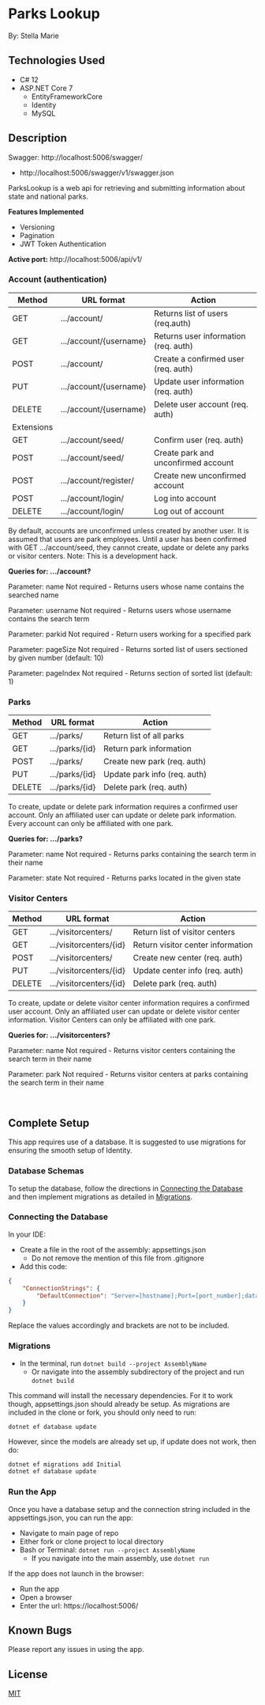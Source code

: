 # Parks Lookup

By: Stella Marie

## Technologies Used
- C# 12
- ASP.NET Core 7
  - EntityFrameworkCore
  - Identity
  - MySQL


## Description

Swagger: http://localhost:5006/swagger/
+ http://localhost:5006/swagger/v1/swagger.json

ParksLookup is a web api for retrieving and submitting information about state and national parks.

**Features Implemented**
- Versioning
- Pagination
- JWT Token Authentication

**Active port:** http://localhost:5006/api/v1/

### Account (authentication)
| Method    | URL format                | Action                                |
| --------- | ------------------------- | ------------------------------------- |
| GET       | .../account/              | Returns list of users (req.auth)      |
| GET       | .../account/{username}    | Returns user information (req. auth)  |
| POST      | .../account/              | Create a confirmed user (req. auth)   |
| PUT       | .../account/{username}    | Update user information (req. auth)   |
| DELETE    | .../account/{username}    | Delete user account (req. auth)       |
| Extensions                                                                    |
| GET       | .../account/seed/         | Confirm user (req. auth)              |
| POST      | .../account/seed/         | Create park and unconfirmed account   |
| POST      | .../account/register/     | Create new unconfirmed account        |
| POST      | .../account/login/        | Log into account                      |
| DELETE    | .../account/login/        | Log out of account                    |

By default, accounts are unconfirmed unless created by another user. It is assumed that users are park employees. Until a user has been confirmed with GET .../account/seed, they cannot create, update or delete any parks or visitor centers. Note: This is a development hack.

**Queries for: .../account?**

Parameter: name
Not required - Returns users whose name contains the searched name

Parameter: username
Not required - Returns users whose username contains the search term

Parameter: parkid
Not required - Return users working for a specified park

Parameter: pageSize
Not required - Returns sorted list of users sectioned by given number (default: 10)

Parameter: pageIndex
Not required - Returns section of sorted list (default: 1)

### Parks
| Method    | URL format        | Action                        |
| --------- | ----------------- | ----------------------------- |
| GET       | .../parks/        | Return list of all parks      |
| GET       | .../parks/{id}    | Return park information       |
| POST      | .../parks/        | Create new park (req. auth)   |
| PUT       | .../parks/{id}    | Update park info (req. auth)  |
| DELETE    | .../parks/{id}    | Delete park (req. auth)       |

To create, update or delete park information requires a confirmed user account. Only an affiliated user can update or delete park information. Every account can only be affiliated with one park.

**Queries for: .../parks?**

Parameter: name
Not required - Returns parks containing the search term in their name

Parameter: state
Not required - Returns parks located in the given state

### Visitor Centers
| Method    | URL format                | Action                            |
| --------- | ------------------------- | --------------------------------- |
| GET       | .../visitorcenters/       | Return list of visitor centers    |
| GET       | .../visitorcenters/{id}   | Return visitor center information |
| POST      | .../visitorcenters/       | Create new center (req. auth)     |
| PUT       | .../visitorcenters/{id}   | Update center info (req. auth)    |
| DELETE    | .../visitorcenters/{id}   | Delete park (req. auth)           |

To create, update or delete visitor center information requires a confirmed user account. Only an affiliated user can update or delete visitor center information. Visitor Centers can only be affiliated with one park.

**Queries for: .../visitorcenters?**

Parameter: name
Not required - Returns visitor centers containing the search term in their name

Parameter: park
Not required - Returns visitor centers at parks containing the search term in their name

<br>

## Complete Setup

This app requires use of a database. It is suggested to use migrations for ensuring the smooth setup of Identity.

### Database Schemas

To setup the database, follow the directions in [Connecting the Database](#connecting-the-database) and then implement migrations as detailed in [Migrations](#migrations).

### Connecting the Database

In your IDE:
- Create a file in the root of the assembly: appsettings.json
  - Do not remove the mention of this file from .gitignore
- Add this code:

```json
{
    "ConnectionStrings": {
        "DefaultConnection": "Server=[hostname];Port=[port_number];database=[database_name];uid=[username];pwd=[password]"
    }
}
```

Replace the values accordingly and brackets are not to be included.

### Migrations

- In the terminal, run ```dotnet build --project AssemblyName```
  - Or navigate into the assembly subdirectory of the project and run ```dotnet build```

This command will install the necessary dependencies. For it to work though, appsettings.json should already be setup. As migrations are included in the clone or fork, you should only need to run:

```dotnet ef database update```

However, since the models are already set up, if update does not work, then do:

```bash
dotnet ef migrations add Initial
dotnet ef database update
```

### Run the App

Once you have a database setup and the connection string included in the appsettings.json, you can run the app:

- Navigate to main page of repo
- Either fork or clone project to local directory
- Bash or Terminal: ```dotnet run --project AssemblyName```
  - If you navigate into the main assembly, use ```dotnet run```

If the app does not launch in the browser:
- Run the app
- Open a browser
- Enter the url: https://localhost:5006/

## Known Bugs

Please report any issues in using the app.

## License

[MIT](https://choosealicense.com/licenses/mit/)